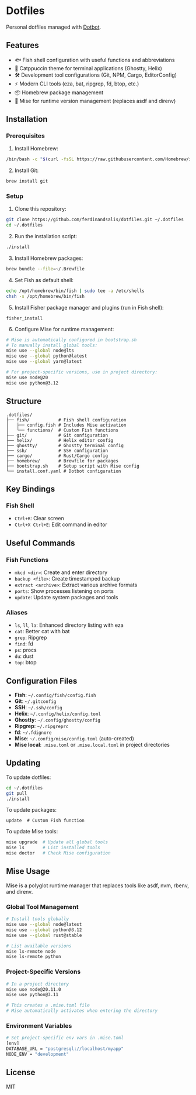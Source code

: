 # Dotfiles

Personal dotfiles managed with [Dotbot](https://github.com/anishathalye/dotbot).

## Features

- 🐟 Fish shell configuration with useful functions and abbreviations
- 🎨 Catppuccin theme for terminal applications (Ghostty, Helix)
- 🛠️ Development tool configurations (Git, NPM, Cargo, EditorConfig)
- ⚡ Modern CLI tools (eza, bat, ripgrep, fd, btop, etc.)
- 📦 Homebrew package management
- 🔧 Mise for runtime version management (replaces asdf and direnv)

## Installation

### Prerequisites

1. Install Homebrew:
```bash
/bin/bash -c "$(curl -fsSL https://raw.githubusercontent.com/Homebrew/install/HEAD/install.sh)"
```

2. Install Git:
```bash
brew install git
```

### Setup

1. Clone this repository:
```bash
git clone https://github.com/ferdinandsalis/dotfiles.git ~/.dotfiles
cd ~/.dotfiles
```

2. Run the installation script:
```bash
./install
```

3. Install Homebrew packages:
```bash
brew bundle --file=~/.Brewfile
```

4. Set Fish as default shell:
```bash
echo /opt/homebrew/bin/fish | sudo tee -a /etc/shells
chsh -s /opt/homebrew/bin/fish
```

5. Install Fisher package manager and plugins (run in Fish shell):
```fish
fisher_install
```

6. Configure Mise for runtime management:
```bash
# Mise is automatically configured in bootstrap.sh
# To manually install global tools:
mise use --global node@lts
mise use --global python@latest
mise use --global yarn@latest

# For project-specific versions, use in project directory:
mise use node@20
mise use python@3.12
```

## Structure

```
.dotfiles/
├── fish/           # Fish shell configuration
│   ├── config.fish # Includes Mise activation
│   └── functions/  # Custom Fish functions
├── git/            # Git configuration
├── helix/          # Helix editor config
├── ghostty/        # Ghostty terminal config
├── ssh/            # SSH configuration
├── cargo/          # Rust/Cargo config
├── homebrew/       # Brewfile for packages
├── bootstrap.sh    # Setup script with Mise config
└── install.conf.yaml # Dotbot configuration
```

## Key Bindings

### Fish Shell
- `Ctrl+R`: Clear screen
- `Ctrl+X Ctrl+E`: Edit command in editor

## Useful Commands

### Fish Functions
- `mkcd <dir>`: Create and enter directory
- `backup <file>`: Create timestamped backup
- `extract <archive>`: Extract various archive formats
- `ports`: Show processes listening on ports
- `update`: Update system packages and tools

### Aliases
- `ls`, `ll`, `la`: Enhanced directory listing with eza
- `cat`: Better cat with bat
- `grep`: Ripgrep
- `find`: fd
- `ps`: procs
- `du`: dust
- `top`: btop

## Configuration Files

- **Fish**: `~/.config/fish/config.fish`
- **Git**: `~/.gitconfig`
- **SSH**: `~/.ssh/config`
- **Helix**: `~/.config/helix/config.toml`
- **Ghostty**: `~/.config/ghostty/config`
- **Ripgrep**: `~/.ripgreprc`
- **fd**: `~/.fdignore`
- **Mise**: `~/.config/mise/config.toml` (auto-created)
- **Mise local**: `.mise.toml` or `.mise.local.toml` in project directories

## Updating

To update dotfiles:
```bash
cd ~/.dotfiles
git pull
./install
```

To update packages:
```fish
update  # Custom Fish function
```

To update Mise tools:
```bash
mise upgrade  # Update all global tools
mise ls       # List installed tools
mise doctor   # Check Mise configuration
```

## Mise Usage

Mise is a polyglot runtime manager that replaces tools like asdf, nvm, rbenv, and direnv.

### Global Tool Management
```bash
# Install tools globally
mise use --global node@latest
mise use --global python@3.12
mise use --global rust@stable

# List available versions
mise ls-remote node
mise ls-remote python
```

### Project-Specific Versions
```bash
# In a project directory
mise use node@20.11.0
mise use python@3.11

# This creates a .mise.toml file
# Mise automatically activates when entering the directory
```

### Environment Variables
```bash
# Set project-specific env vars in .mise.toml
[env]
DATABASE_URL = "postgresql://localhost/myapp"
NODE_ENV = "development"
```

## License

MIT
